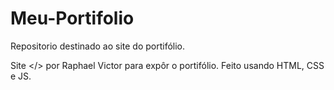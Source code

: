 # Meu-Portifolio
Repositorio destinado ao site do portifólio.

Site </> por Raphael Victor para expôr o portifólio.
Feito usando HTML, CSS e JS.
